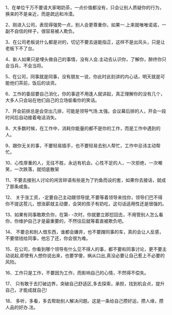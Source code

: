 1、在单位千万不要请大家喝奶茶，一点价值都没有，只会让别人质疑你的行为，换来的不是亲近，而是疏远和冷漠。

2、刚进入公司，表现得强势一点，别人会更尊重你，如果一.上来就唯唯诺诺，一副不自信的样子，很容易被人欺负。

3、在公司老板说什么都是对的，切记不要去逞能指正，这样不是出风头，只是让老板下不了台。

4、新人如果只是埋头做自己的事情，没有人会.主动去认识你，了解你，醉终你只会当兵，不会当将。

5、在公司，同事就是同事，没有朋友一说，你此时此刻讲的内心话，明天就是可能他们茶前，饭后的谈资。

6、工作的委屈要自己消化，你的事迹不用逢人就讲起，真正理解你的没有几个，大多人只会站在他们自己的立场偷看你的笑话。

7、开会前排总是会空出几排，可能是领导气场.太强。会议幕后排的人，开会一段时间后自动接着电话消失。

8、大多数时候，在工作中，消耗你能量的都不是你的工作，而是工作中遇到的人。

9、跟你无关的事，不要轻易插手，也不要轻易去别人帮忙，工作中忌讳主动帮忙。

10、心性厚重的人，无往不胜，永远有机会。心性不足的人，一次拒绝，一次嘲笑，一次跌落，就彻底散架

11、不要去接别人讨论的闲言碎语有些是为了钓鱼而设的套，如果你去接话，就成了那条咸鱼。

12、 关于涨工资，-定要自己主动跟领导提,不要等着领导来找你，领导们巴不得你不提这茬儿，想涨薪就主动要，会哭的孩子有奶吃，这句话适用性还是很强的。

13、如果有同事敢欺负你，在第- -次时，你就要立即怼回去，不用管别人怎么看你，你维护自己才是最重要的，不然往后就等着直被欺负吧。

14、 不要总和别人借东西，谁都会嫌弃，也不要蹭同事的车，真的会让人反感，不要借钱给同事，他忘了还，你会很为难。

15、在公司，你看到哪个领导有什么见不得人的事，都不要和同事讨论，更不要主动说起,即使有人想你说出来，也要学傻，祸从口出,真没必要让自己惹上不必要的风险。

16、工作只是工作，不要因为工作，而影响自己的心情，不然得不偿失。

17、 只有敢于去打破边界，突破自己舒适区,多去探索，承担，找到机会点，提升自己，才能成就自己!

18、 多听，多看，多去帮助别人解决问题。这是一条给自己攒好运，攒人缘，攒人品的好办.法。